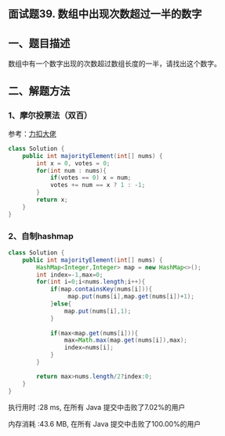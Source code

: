 ## 面试题39. 数组中出现次数超过一半的数字

## 一、题目描述

数组中有一个数字出现的次数超过数组长度的一半，请找出这个数字。



## 二、解题方法

### 1、摩尔投票法（双百）

参考：[力扣大佬](https://leetcode-cn.com/problems/shu-zu-zhong-chu-xian-ci-shu-chao-guo-yi-ban-de-shu-zi-lcof/solution/mian-shi-ti-39-shu-zu-zhong-chu-xian-ci-shu-chao-3/)

```java
class Solution {
    public int majorityElement(int[] nums) {
        int x = 0, votes = 0;
        for(int num : nums){
            if(votes == 0) x = num;
            votes += num == x ? 1 : -1;
        }
        return x;
    }
}
```



### 2、自制hashmap

```java
class Solution {
    public int majorityElement(int[] nums) {
        HashMap<Integer,Integer> map = new HashMap<>();
        int index=-1,max=0;
        for(int i=0;i<nums.length;i++){
            if(map.containsKey(nums[i])){
                 map.put(nums[i],map.get(nums[i])+1);
            }else{
                map.put(nums[i],1);
            }
           
            if(max<map.get(nums[i])){
                max=Math.max(map.get(nums[i]),max);
                index=nums[i];
            }
        }

        return max>nums.length/2?index:0;
    }
}
```

执行用时 :28 ms, 在所有 Java 提交中击败了7.02%的用户

内存消耗 :43.6 MB, 在所有 Java 提交中击败了100.00%的用户